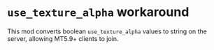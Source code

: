 # `use_texture_alpha` workaround

This mod converts boolean `use_texture_alpha` values to string on the server, allowing MT5.9+ clients to join.